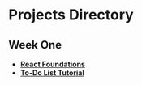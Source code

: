 
<h1>Projects Directory</h1>

<h2>Week One</h2>
<ul>
    <li>
        <a href="https://github.com/kjirstenhernandez/wdd430-projects/tree/main/reactFoundations" target="_blank">
            <strong>React Foundations</strong>
        </a>
    </li>
    <li>
        <a href="https://github.com/kjirstenhernandez/react-todo-list" target="_blank">
            <strong>To-Do List Tutorial</strong>
        </a>
    </li>
</ul>
